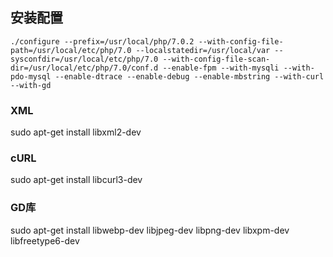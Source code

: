 ## 安装配置
```
./configure --prefix=/usr/local/php/7.0.2 --with-config-file-path=/usr/local/etc/php/7.0 --localstatedir=/usr/local/var --sysconfdir=/usr/local/etc/php/7.0 --with-config-file-scan-dir=/usr/local/etc/php/7.0/conf.d --enable-fpm --with-mysqli --with-pdo-mysql --enable-dtrace --enable-debug --enable-mbstring --with-curl --with-gd
```

### XML
sudo apt-get install libxml2-dev

### cURL
sudo apt-get install libcurl3-dev

### GD库
sudo apt-get install libwebp-dev libjpeg-dev libpng-dev libxpm-dev libfreetype6-dev

